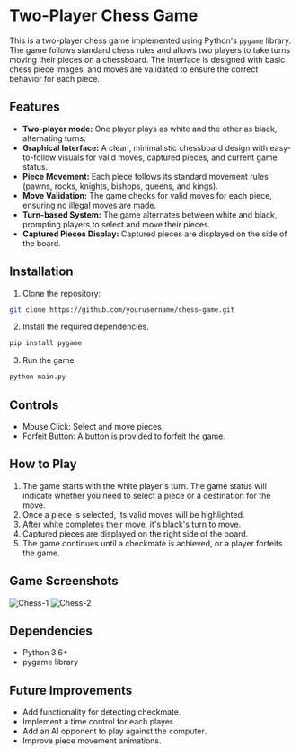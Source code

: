 # Two-Player Chess Game

This is a two-player chess game implemented using Python's `pygame` library. The game follows standard chess rules and allows two players to take turns moving their pieces on a chessboard. The interface is designed with basic chess piece images, and moves are validated to ensure the correct behavior for each piece.

## Features

- **Two-player mode:** One player plays as white and the other as black, alternating turns.
- **Graphical Interface:** A clean, minimalistic chessboard design with easy-to-follow visuals for valid moves, captured pieces, and current game status.
- **Piece Movement:** Each piece follows its standard movement rules (pawns, rooks, knights, bishops, queens, and kings).
- **Move Validation:** The game checks for valid moves for each piece, ensuring no illegal moves are made.
- **Turn-based System:** The game alternates between white and black, prompting players to select and move their pieces.
- **Captured Pieces Display:** Captured pieces are displayed on the side of the board.

## Installation

1. Clone the repository:
```bash
git clone https://github.com/yourusername/chess-game.git
```
2. Install the required dependencies.
```bash
pip install pygame
```
3. Run the game
```bash
python main.py
```
## Controls
- Mouse Click: Select and move pieces.
- Forfeit Button: A button is provided to forfeit the game.

## How to Play
1. The game starts with the white player's turn. The game status will indicate whether you need to select a piece or a destination for the move.
2. Once a piece is selected, its valid moves will be highlighted.
3. After white completes their move, it's black's turn to move.
4. Captured pieces are displayed on the right side of the board.
5. The game continues until a checkmate is achieved, or a player forfeits the game.

## Game Screenshots
![Chess-1](https://imgur.com/PVLL3dV.png)
![Chess-2](https://imgur.com/hcCZeit.png)

## Dependencies
- Python 3.6+
- pygame library

## Future Improvements
- Add functionality for detecting checkmate.
- Implement a time control for each player.
- Add an AI opponent to play against the computer.
- Improve piece movement animations.
